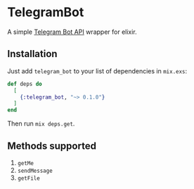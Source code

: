 # TelegramBot

A simple [Telegram Bot API](https://core.telegram.org/bots/api#available-methods) wrapper for elixir.

## Installation

Just add `telegram_bot` to your list of dependencies in `mix.exs`:

```elixir
def deps do
  [
    {:telegram_bot, "~> 0.1.0"}
  ]
end
```
Then run `mix deps.get`.

## Methods supported

1. `getMe`
2. `sendMessage`
3. `getFile`

